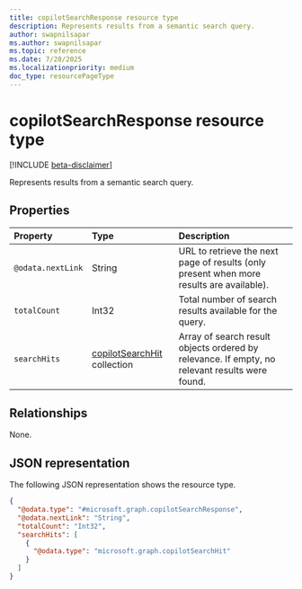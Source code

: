 ```yaml
---
title: copilotSearchResponse resource type
description: Represents results from a semantic search query.
author: swapnilsapar
ms.author: swapnilsapar
ms.topic: reference
ms.date: 7/28/2025
ms.localizationpriority: medium
doc_type: resourcePageType
---
```


# copilotSearchResponse resource type

[!INCLUDE [beta-disclaimer](../includes/beta-disclaimer.md)]

Represents results from a semantic search query.

## Properties

| Property        | Type                                       | Description                            |
|:----------------|:-------------------------------------------|:---------------------------------------|
| `@odata.nextLink` | String | URL to retrieve the next page of results (only present when more results are available). |
| `totalCount`    | Int32                                      | Total number of search results available for the query. |
| `searchHits`    | [copilotSearchHit](copilot-search-hit.md) collection | Array of search result objects ordered by relevance. If empty, no relevant results were found. |

## Relationships

None.

## JSON representation

The following JSON representation shows the resource type.

```json
{
  "@odata.type": "#microsoft.graph.copilotSearchResponse",
  "@odata.nextLink": "String",
  "totalCount": "Int32",
  "searchHits": [
    {
      "@odata.type": "microsoft.graph.copilotSearchHit"
    }
  ]
}
```
